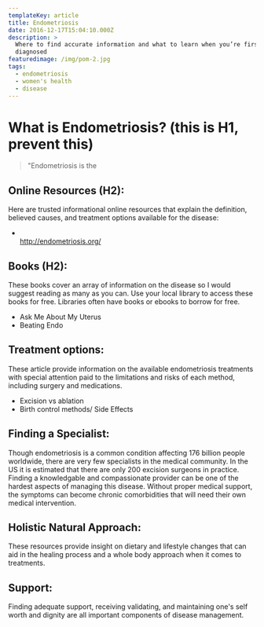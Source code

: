 ```yaml
---
templateKey: article
title: Endometriosis
date: 2016-12-17T15:04:10.000Z
description: >
  Where to find accurate information and what to learn when you’re first
  diagnosed
featuredimage: /img/pom-2.jpg
tags:
  - endometriosis
  - women's health
  - disease
---
```

# What is Endometriosis? (this is H1, prevent this)

> "Endometriosis is the 

## **Online Resources (H2)**: 

Here are trusted informational online resources that explain the definition, believed causes, and treatment options available for the disease:

* \
  <http://endometriosis.org/>

## Books (H2):

These books cover an array of information on the disease so I would suggest reading as many as you can. Use your local library to access these books for free. Libraries often have books or ebooks to borrow for free. 

* Ask Me About My Uterus
* Beating Endo

## Treatment options: 

These article provide information on the available endometriosis treatments with special attention paid to the limitations and risks of each method, including surgery and medications. 

* Excision vs ablation
* Birth control methods/ Side Effects

## Finding a Specialist:

Though endometriosis is a common condition affecting 176 billion people worldwide, there are very few specialists in the medical community. In the US it is estimated that there are only 200 excision surgeons in practice. Finding a knowledgable and compassionate provider can be one of the hardest aspects of managing this disease. Without proper medical support, the symptoms can become chronic comorbidities that will need their own medical intervention. 



## Holistic Natural Approach:

These resources provide insight on dietary and lifestyle changes that can aid in the healing process and a whole body approach when it comes to treatments.

## Support: 

Finding adequate support, receiving validating, and maintaining one's self worth and dignity are all important components of disease management.
